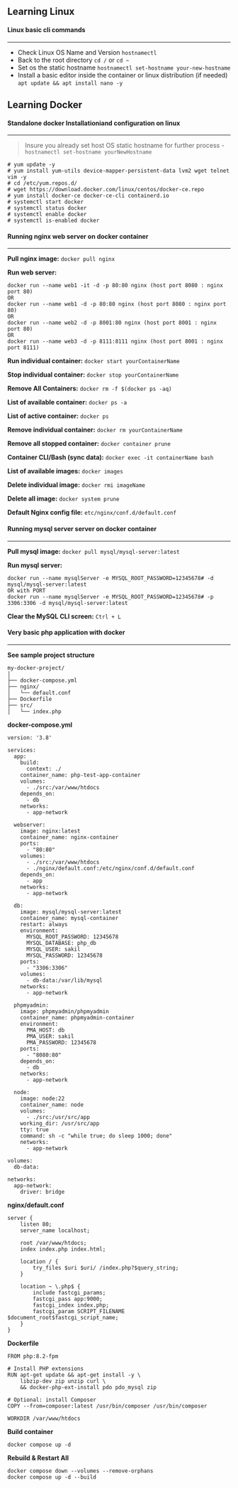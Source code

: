 ## Learning Linux

#### Linux basic cli commands
---

- Check Linux OS Name and Version `hostnamectl`
- Back to the root directory `cd /` or `cd ~`
- Set os the static hostname `hostnamectl set-hostname your-new-hostname`
- Install a basic editor inside the container or linux distribution (if needed) `apt update && apt install nano -y`

## Learning Docker

#### Standalone docker Installationiand configuration on linux

---

> Insure you already set host OS static hostname for further process - `hostnamectl set-hostname yourNewHostname`

```dockerInstall
# yum update -y
# yum install yum-utils device-mapper-persistent-data lvm2 wget telnet vim -y
# cd /etc/yum.repos.d/
# wget https://download.docker.com/linux/centos/docker-ce.repo
# yum install docker-ce docker-ce-cli containerd.io
# systemctl start docker
# systemctl status docker
# systemctl enable docker
# systemctl is-enabled docker
```

#### Running nginx web server on docker container

---

**Pull nginx image:** `docker pull nginx`

**Run web server:**

```dockerRun
docker run --name web1 -it -d -p 80:80 nginx (host port 8080 : nginx port 80)
OR
docker run --name web1 -d -p 80:80 nginx (host port 8080 : nginx port 80)
OR
docker run --name web2 -d -p 8001:80 nginx (host port 8001 : nginx port 80)
OR
docker run --name web3 -d -p 8111:8111 nginx (host port 8001 : nginx port 8111)
```

**Run individual container:** `docker start yourContainerName`

**Stop individual container:** `docker stop yourContainerName`

**Remove All Containers:** `docker rm -f $(docker ps -aq)`

**List of available container:** `docker ps -a`

**List of active container:** `docker ps`

**Remove individual container:** `docker rm yourContainerName`

**Remove all stopped container:** `docker container prune`

**Container CLI/Bash (sync data):** `docker exec -it containerName bash`

**List of available images:** `docker images`

**Delete individual image:** `docker rmi imageName`

**Delete all image:** `docker system prune`

**Default Nginx config file:** `etc/nginx/conf.d/default.conf`

#### Running mysql server server on docker container

---

**Pull mysql image:** `docker pull mysql/mysql-server:latest`

**Run mysql server:**

```mysqlServer
docker run --name mysqlServer -e MYSQL_ROOT_PASSWORD=12345678# -d mysql/mysql-server:latest
OR with PORT
docker run --name mysqlServer -e MYSQL_ROOT_PASSWORD=12345678# -p 3306:3306 -d mysql/mysql-server:latest

```

**Clear the MySQL CLI screen:** `Ctrl + L`

#### Very basic php application with docker

---

**See sample project structure**

```projectStructure
my-docker-project/
│
├── docker-compose.yml
├── nginx/
│   └── default.conf
├── Dockerfile
├── src/
│   └── index.php
```

**docker-compose.yml**

```dockerCompose
version: '3.8'

services:
  app:
    build:
      context: ./
    container_name: php-test-app-container
    volumes:
      - ./src:/var/www/htdocs
    depends_on:
      - db
    networks:
      - app-network

  webserver:
    image: nginx:latest
    container_name: nginx-container
    ports:
      - "80:80"
    volumes:
      - ./src:/var/www/htdocs
      - ./nginx/default.conf:/etc/nginx/conf.d/default.conf
    depends_on:
      - app
    networks:
      - app-network

  db:
    image: mysql/mysql-server:latest
    container_name: mysql-container
    restart: always
    environment:
      MYSQL_ROOT_PASSWORD: 12345678
      MYSQL_DATABASE: php_db
      MYSQL_USER: sakil
      MYSQL_PASSWORD: 12345678
    ports:
      - "3306:3306"
    volumes:
      - db-data:/var/lib/mysql
    networks:
      - app-network

  phpmyadmin:
    image: phpmyadmin/phpmyadmin
    container_name: phpmyadmin-container
    environment:
      PMA_HOST: db
      PMA_USER: sakil
      PMA_PASSWORD: 12345678
    ports:
      - "8080:80"
    depends_on:
      - db
    networks:
      - app-network

  node:
    image: node:22
    container_name: node
    volumes:
      - ./src:/usr/src/app
    working_dir: /usr/src/app
    tty: true
    command: sh -c "while true; do sleep 1000; done"
    networks:
      - app-network

volumes:
  db-data:

networks:
  app-network:
    driver: bridge

```

**nginx/default.conf**

```nginxConfig
server {
    listen 80;
    server_name localhost;

    root /var/www/htdocs;
    index index.php index.html;

    location / {
        try_files $uri $uri/ /index.php?$query_string;
    }

    location ~ \.php$ {
        include fastcgi_params;
        fastcgi_pass app:9000;
        fastcgi_index index.php;
        fastcgi_param SCRIPT_FILENAME $document_root$fastcgi_script_name;
    }
}
```

**Dockerfile**

```dockerFileConfig
FROM php:8.2-fpm

# Install PHP extensions
RUN apt-get update && apt-get install -y \
    libzip-dev zip unzip curl \
    && docker-php-ext-install pdo pdo_mysql zip

# Optional: install Composer
COPY --from=composer:latest /usr/bin/composer /usr/bin/composer

WORKDIR /var/www/htdocs
```

**Build container**

```buildContainer
docker compose up -d 
```

**Rebuild & Restart All**

```rebuildContainer
docker compose down --volumes --remove-orphans
docker compose up -d --build
```
